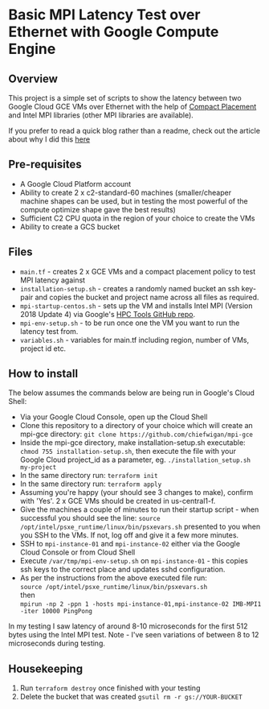 # Basic MPI Latency Test over Ethernet with Google Compute Engine


## Overview

This project is a simple set of scripts to show the latency between two Google Cloud GCE VMs over Ethernet with the help of [Compact Placement](https://cloud.google.com/compute/docs/instances/define-instance-placement) and Intel MPI libraries (other MPI libraries are available).

If you prefer to read a quick blog rather than a readme, check out the article about why I did this [here](https://#)

## Pre-requisites
- A Google Cloud Platform account
- Ability to create 2 x c2-standard-60 machines (smaller/cheaper machine shapes can be used, but in testing the most powerful of the compute optimize shape gave the best results)
- Sufficient C2 CPU quota in the region of your choice to create the VMs
- Ability to create a GCS bucket

## Files

- `main.tf` - creates 2 x GCE VMs and a compact placement policy to test MPI latency against
- `installation-setup.sh` - creates a randomly named bucket an ssh key-pair and copies the bucket and project name across all files as required.
- `mpi-startup-centos.sh` - sets up the VM and installs Intel MPI (Version 2018 Update 4) via Google's [HPC Tools GitHub repo](https://github.com/GoogleCloudPlatform/hpc-tools.git).
- `mpi-env-setup.sh` - to be run once one the VM you want to run the latency test from.
- `variables.sh` - variables for main.tf including region, number of VMs, project id etc.


## How to install

The below assumes the commands below are being run in Google's Cloud Shell: 

- Via your Google Cloud Console, open up the Cloud Shell
- Clone this repository to a directory of your choice which will create an mpi-gce directory: `git clone https://github.com/chiefwigan/mpi-gce`
- Inside the mpi-gce directory, make installation-setup.sh executable: `chmod 755 installation-setup.sh`, then execute the file with your Google Cloud project_id as a parameter, eg. `./installation_setup.sh my-project`
- In the same directory run: `terraform init`
- In the same directory run: `terraform apply`
- Assuming you're happy (your should see 3 changes to make), confirm with 'Yes'. 2 x GCE VMs should be created in us-central1-f.
- Give the machines a couple of minutes to run their startup script - when successful you should see the line: `source /opt/intel/psxe_runtime/linux/bin/psxevars.sh` presented to you when you SSH to the VMs. If not, log off and give it a few more minutes.
- SSH to `mpi-instance-01` and `mpi-instance-02` either via the Google Cloud Console or from Cloud Shell
- Execute `/var/tmp/mpi-env-setup.sh` on `mpi-instance-01` - this copies ssh keys to the correct place and updates sshd configuration.
- As per the instructions from the above executed file run:  
`source /opt/intel/psxe_runtime/linux/bin/psxevars.sh`  
then    
`mpirun -np 2 -ppn 1 -hosts mpi-instance-01,mpi-instance-02 IMB-MPI1 -iter 10000 PingPong`

In my testing I saw latency of around 8-10 microseconds for the first 512 bytes using the Intel MPI test. Note - I've seen variations of between 8 to 12 microseconds during testing.


## Housekeeping
1. Run `terraform destroy` once finished with your testing
2. Delete the bucket that was created `gsutil rm -r gs://YOUR-BUCKET`
